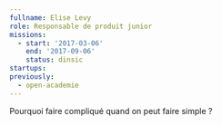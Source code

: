 ```yaml
---
fullname: Elise Levy
role: Responsable de produit junior
missions:
  - start: '2017-03-06'
    end: '2017-09-06'
    status: dinsic
startups:
previously:
  - open-academie
---
```


Pourquoi faire compliqué quand on peut faire simple ?
